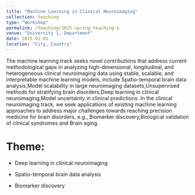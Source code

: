 ```yaml
---
title: "Machine Learning in Clinical Neuroimaging"
collection: teaching
type: "Workshop"
permalink: /teaching/2015-spring-teaching-1
venue: "University 1, Department"
date: 2015-01-01
location: "City, Country"
---
```


The machine learning track seeks novel contributions that address current methodological gaps in analyzing high-dimensional, longitudinal, and heterogeneous clinical neuroimaging data using stable, scalable, and interpretable machine learning models, include Spatio-temporal brain data analysis,Model scalability in large neuroimaging datasets,Unsupervised methods for stratifying brain disorders,Deep learning in clinical neuroimaging,Model uncertainty in clinical predictions. In the clinical neuroimaging track, we seek applications of existing machine learning approaches to address major challenges towards reaching precision medicine for brain disorders, e.g., Biomarker discovery,Biological validation of clinical syndromes and Brain aging.


Theme:
======
* Deep learning in clinical neuroimaging

* Spatio-temporal brain data analysis

* Biomarker discovery
